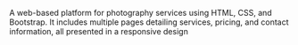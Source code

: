 A web-based platform for photography services using HTML, CSS, and Bootstrap. It includes multiple pages detailing services, pricing, and contact information, all presented in a responsive design

